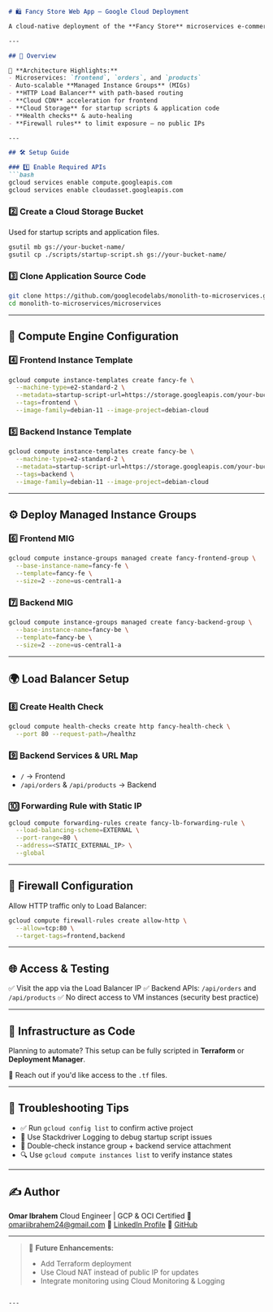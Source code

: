 
````markdown
# 🛍️ Fancy Store Web App – Google Cloud Deployment

A cloud-native deployment of the **Fancy Store** microservices e-commerce application using **Google Cloud Platform (GCP)**. This project highlights scalable architecture, load balancing, CDN, automation with startup scripts, and secure deployment with Infrastructure as Code concepts.

---

## 🚀 Overview

🧩 **Architecture Highlights:**
- Microservices: `frontend`, `orders`, and `products`
- Auto-scalable **Managed Instance Groups** (MIGs)
- **HTTP Load Balancer** with path-based routing
- **Cloud CDN** acceleration for frontend
- **Cloud Storage** for startup scripts & application code
- **Health checks** & auto-healing
- **Firewall rules** to limit exposure — no public IPs

---

## 🛠️ Setup Guide

### 1️⃣ Enable Required APIs
```bash
gcloud services enable compute.googleapis.com
gcloud services enable cloudasset.googleapis.com
````

### 2️⃣ Create a Cloud Storage Bucket

Used for startup scripts and application files.

```bash
gsutil mb gs://your-bucket-name/
gsutil cp ./scripts/startup-script.sh gs://your-bucket-name/
```

### 3️⃣ Clone Application Source Code

```bash
git clone https://github.com/googlecodelabs/monolith-to-microservices.git
cd monolith-to-microservices/microservices
```

---

## 🧩 Compute Engine Configuration

### 4️⃣ Frontend Instance Template

```bash
gcloud compute instance-templates create fancy-fe \
  --machine-type=e2-standard-2 \
  --metadata=startup-script-url=https://storage.googleapis.com/your-bucket-name/startup-script.sh \
  --tags=frontend \
  --image-family=debian-11 --image-project=debian-cloud
```

### 5️⃣ Backend Instance Template

```bash
gcloud compute instance-templates create fancy-be \
  --machine-type=e2-standard-2 \
  --metadata=startup-script-url=https://storage.googleapis.com/your-bucket-name/backend-script.sh \
  --tags=backend \
  --image-family=debian-11 --image-project=debian-cloud
```

---

## ⚙️ Deploy Managed Instance Groups

### 6️⃣ Frontend MIG

```bash
gcloud compute instance-groups managed create fancy-frontend-group \
  --base-instance-name=fancy-fe \
  --template=fancy-fe \
  --size=2 --zone=us-central1-a
```

### 7️⃣ Backend MIG

```bash
gcloud compute instance-groups managed create fancy-backend-group \
  --base-instance-name=fancy-be \
  --template=fancy-be \
  --size=2 --zone=us-central1-a
```

---

## 🌍 Load Balancer Setup

### 8️⃣ Create Health Check

```bash
gcloud compute health-checks create http fancy-health-check \
  --port 80 --request-path=/healthz
```

### 9️⃣ Backend Services & URL Map

* `/` → Frontend
* `/api/orders` & `/api/products` → Backend

### 🔟 Forwarding Rule with Static IP

```bash
gcloud compute forwarding-rules create fancy-lb-forwarding-rule \
  --load-balancing-scheme=EXTERNAL \
  --port-range=80 \
  --address=<STATIC_EXTERNAL_IP> \
  --global
```

---

## 🔐 Firewall Configuration

Allow HTTP traffic only to Load Balancer:

```bash
gcloud compute firewall-rules create allow-http \
  --allow=tcp:80 \
  --target-tags=frontend,backend
```

---

## 🌐 Access & Testing

✅ Visit the app via the Load Balancer IP
✅ Backend APIs: `/api/orders` and `/api/products`
✅ No direct access to VM instances (security best practice)

---

## 🧱 Infrastructure as Code

Planning to automate? This setup can be fully scripted in **Terraform** or **Deployment Manager**.

📩 Reach out if you'd like access to the `.tf` files.

---

## 🧪 Troubleshooting Tips

* ✅ Run `gcloud config list` to confirm active project
* 🧾 Use Stackdriver Logging to debug startup script issues
* 🧠 Double-check instance group + backend service attachment
* 🔍 Use `gcloud compute instances list` to verify instance states

---

## ✍️ Author

**Omar Ibrahem**
Cloud Engineer | GCP & OCI Certified
📧 [omariibrahem24@gmail.com](mailto:omariibrahem24@gmail.com)
🔗 [LinkedIn Profile](https://www.linkedin.com/in/omar-ibrahem-687929217)
🐙 [GitHub](https://github.com/Omariibrahem)

---

> 🚧 **Future Enhancements:**
>
> * Add Terraform deployment
> * Use Cloud NAT instead of public IP for updates
> * Integrate monitoring using Cloud Monitoring & Logging

```

---
